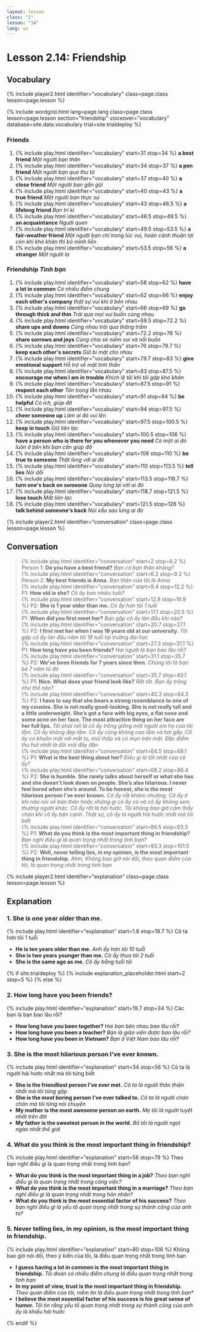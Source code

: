 ```yaml
---
layout: lesson
class: "2"
lesson: "14"	
lang: vn
---
```


# Lesson 2.14: Friendship


## Vocabulary
{% include player2.html identifier="vocabulary" class=page.class lesson=page.lesson %}


{% include wordgrid.html lang=page.lang
		class=page.class 
		lesson=page.lesson 
		section="friendship"
		voiceover="vocabulary"
		database=site.data.vocabulary 
		trial=site.trialdeploy %}


### Friends

1. {% include play.html identifier="vocabulary" start=31 stop=34 %} **a best friend** *Một người bạn thân*
2. {% include play.html identifier="vocabulary" start=34 stop=37 %} **a pen friend** *Một người bạn qua thư từ*
3. {% include play.html identifier="vocabulary" start=37 stop=40 %} **a close friend** *Một người bạn gần gũi*
4. {% include play.html identifier="vocabulary" start=40 stop=43 %} **a true friend** *Một người bạn thực sự*
5. {% include play.html identifier="vocabulary" start=43 stop=46.5 %} **a lifelong friend** *Bạn tri kỉ*
6. {% include play.html identifier="vocabulary" start=46.5 stop=49.5 %} **an acquaintance** *Người quen*
7. {% include play.html identifier="vocabulary" start=49.5 stop=53.5 %} **a fair-weather friend** *Một người bạn chỉ trong lúc vui, hoàn cảnh thuận lợi còn khi khó khăn thì bỏ mình liền*
8. {% include play.html identifier="vocabulary" start=53.5 stop=56 %} **a stranger** *Một người lạ*


### Friendship *Tình bạn*

1. {% include play.html identifier="vocabulary" start=58 stop=62 %}  **have a lot in common** *Có nhiều điểm chung*
2. {% include play.html identifier="vocabulary" start=62 stop=66 %}  **enjoy each other's company** *thật sự vui khi ở bên nhau*
3. {% include play.html identifier="vocabulary" start=66 stop=69 %}  **go through thick and thin** *Trải qua mọi vui buồn cùng nhau*
4. {% include play.html identifier="vocabulary" start=69.5 stop=72.2 %}  **share ups and downs** *Cùng nhau trải qua thăng trầm*
5. {% include play.html identifier="vocabulary" start=72.2 stop=76 %}  **share sorrows and joys** *Cùng chia sẻ niềm vui và nỗi buồn*
6. {% include play.html identifier="vocabulary" start=76 stop=79.7 %}  **keep each other's secrets** *Gữi bí mật cho nhau*
7. {% include play.html identifier="vocabulary" start=79.7 stop=83 %}  **give emotional support** *Hỗ trợ về mặt tinh thần*
8. {% include play.html identifier="vocabulary" start=83 stop=87.5 %}  **encourage me when I am in trouble** *Khích lệ tôi khi tôi gặp khó khăn*
9. {% include play.html identifier="vocabulary" start=87.5 stop=91 %}  **respect each other** *Tôn trọng lẫn nhau*
10. {% include play.html identifier="vocabulary" start=91 stop=94 %}  **be helpful** *Có ích, giúp đỡ*
11. {% include play.html identifier="vocabulary" start=94 stop=97.5 %}  **cheer someone up** *Làm ai đó vui lên*
12. {% include play.html identifier="vocabulary" start=97.5 stop=100.5 %}  **keep in touch** *Giữ liên lạc*
13. {% include play.html identifier="vocabulary" start=100.5 stop=106 %}  **have a person who is there for you whenever you need** *Có một ai đó luôn ở bên khi bạn cần giúp đỡ*
14. {% include play.html identifier="vocabulary" start=106 stop=110 %}  **be true to someone** *Thật lòng với ai đó*
15. {% include play.html identifier="vocabulary" start=110 stop=113.5 %}  **tell lies** *Nói dối*
16. {% include play.html identifier="vocabulary" start=113.5 stop=118.7 %}  **turn one's back on someone** *Quay lưng lại với ai đó*
17. {% include play.html identifier="vocabulary" start=118.7 stop=121.5 %}  **lose touch** *Mất liên lạc*
18. {% include play.html identifier="vocabulary" start=121.5 stop=126 %}  **talk behind someone's back** *Nói xấu sau lưng ai đó*


{% include player2.html identifier="conversation" class=page.class lesson=page.lesson %}
## Conversation


> {% include play.html identifier="conversation" start=2 stop=6.2 %} Person 1: **Do you have a best friend?**    *Bạn có bạn thân không?*   
> {% include play.html identifier="conversation" start=6.2 stop=9.2 %} Person 2: **My best friends is Anna.**  *Bạn thân của tôi là Anna*   
> {% include play.html identifier="conversation" start=9.4 stop=12.2 %}  P1: **How old is she?**   *Cô ấy bao nhiêu tuổi?*   
> {% include play.html identifier="conversation" start=12.8 stop=16.9 %}  P2: **She is 1 year older than me.**  *Cô ấy hơn tôi 1 tuổi*   
> {% include play.html identifier="conversation" start=17.1 stop=20.5 %}  P1: **When did you first meet her?** *Bạn gặp cô ấy làn đầu khi nào?*      
> {% include play.html identifier="conversation" start=20.7 stop=27.1 %}  P2: **I first met her when I was 18 years old at our university.**    *Tôi gặp cô ấy làn đầu năm tôi 18 tuổi tại trường đại học*   
> {% include play.html identifier="conversation" start=27.3 stop=31.1 %}  P1: **How long have you been friends?**   *Hai người là bạn bao lâu rồi?*    
> {% include play.html identifier="conversation" start=31.1 stop=35.7 %}  P2: **We’ve been friends for 7 years since then.**    *Chúng tôi là bạn bè 7 năm từ đó*   
> {% include play.html identifier="conversation" start=35.7 stop=40.1 %}  P1: **Nice. What does your friend look like?** *Rất tốt. Bạn ấy trông như thế nào?*       
> {% include play.html identifier="conversation" start=40.3 stop=64.3 %}  P2: **I have to say that she bears a strong resemblance to one of my cousins. She is not really   good-looking. She is not really tall and a little underweight. She’s got a face with big eyes, a flat nose and some acne on her face. The most attractive thing on her face are her full lips.** *Tôi phải nói là cô ấy trông giống một người em họ của tôi lắm. Cô ấy không đẹp lắm. Cô ấy cũng không cao lắm và hơi gầy. Cố ấy có khuôn mặt với mắt to, mũi thấp và có mụn trên mặt. Đặc điểm thu hút nhất là đôi môi đầy đặn*     
> {% include play.html identifier="conversation" start=64.5 stop=68.1 %}  P1: **What is the best thing about her?**   *Điều gì là tốt nhất của cô ấy?*    
> {% include play.html identifier="conversation" start=68.2 stop=86.4 %}  P2: **She is  humble. She rarely talks about herself or what she has and she doesn’t look down on people. She’s also hilarious. I never feel bored when she’s around. To be honest, she is the most hilarious person I’ve ever known.** *Cô ấy rất khiêm nhường. Cô ấy ít khi nào nói về bản thân hoặc những gì cô ấy có và cô ấy không xem thường người khác. Cô ấy rất là hài hước. Tôi không bao giờ cảm thấy chán khi cô ấy bên cạnh. Thật sự, cô ấy là người hài hước nhất mà tôi biết*     
> {% include play.html identifier="conversation" start=86.5 stop=93.3 %}  P1: **What do you think is the most important thing in friendship?**  *Bạn nghĩ điều gì là quan trọng nhất trong tình bạn?*   
> {% include play.html identifier="conversation" start=93.3 stop=101.5 %}  P2: **Well, never telling lies, in my opinion, is the most important thing in friendship.** *Ahm, Không bao giờ nói dối, theo quan điểm của tôi, là quan trọng nhất trong tình bạn*



{% include player2.html identifier="explanation" class=page.class lesson=page.lesson %}
## Explanation

### 1. She is one year older than me. 

{% include play.html identifier="explanation" start=1.8 stop=19.7 %} 
Cô ta hơn tôi 1 tuổi 

- **He is ten years older than me.** *Anh ấy hơn tôi 10 tuổi*
- **She is two years younger than me.** *Cô ấy thua tôi 2 tuổi*
- **She is the same age as me.** *Cô ấy bằng tuổi tôi*

{% if site.trialdeploy %}
	{% include explanation_placeholder.html start=2 stop=5 %}
	{% else %}


###  2. How long have you been friends?

{% include play.html identifier="explanation" start=19.7 stop=34 %}
Các bạn là bạn bao lâu rồi?

- **How long have you been together?** *Hai bạn bên nhau bao lâu rồi?*   
- **How long have you been a teacher?** *Bạn là giáo viên được bao lâu rồi?*   
- **How long have you been in Vietnam?** *Bạn ở Việt Nam bao lâu rồi?*   

###  3. She is the most hilarious person I’ve ever known.

{% include play.html identifier="explanation" start=34 stop=56 %}
Cô ta là người hài hước nhất mà tôi từng biết

- **She is the friendliest person I've ever met.** *Cô ta là người thân thiện nhất mà tôi từng gặp*
- **She is the most boring person I've ever talked to.** *Cô ta là người chán chán mà tôi từng nói chuyện*
- **My mother is the most awesome person on earth.** *Mẹ tôi là người tuyệt nhất trên đời*
- **My father is the sweetest person in the world.** *Bố tôi là người ngọt ngào nhất thế giới*

###  4. What do you think is the most important thing in friendship?

{% include play.html identifier="explanation" start=56 stop=79 %}
Theo bạn nghĩ điều gì là quan trọng nhất trong tình bạn?


- **What do you think is the most important thing in a job?** *Theo bạn nghĩ điều gì là quan trọng nhất trong công việc?*
- **What do you think is the most important thing in a marriage?** *Theo bạn nghĩ điều gì là quan trọng nhất trong hôn nhân?*
- **What do you think is the most essential factor of his success?** *Theo bạn nghĩ điều gì là yếu tố quan trọng nhất trong sự thành công của anh ta?*

###  5.  Never telling lies, in my opinion, is the most important thing in friendship.

{% include play.html identifier="explanation" start=80 stop=106 %}
Không bao giờ nói dối, theo ý kiến của tôi, là điều quan trọng nhất trong tình bạn


- **I guess having a lot in common is the most important thing in friendship.** *Tôi đoán có nhiều điểm chung là điều quan trọng nhất trong tình bạn*
- **In my point of view, trust is the most important thing in friendship.** *Theo quan điểm của tôi, niềm tin là điều quan trọng nhất trong tình bạn**
- **I believe the most essential factor of his success is his great sense of humor.** *Tôi tin rằng yếu tố quan trọng nhất trong sự thành công của anh ấy là khiếu hài hước*


{% endif %}